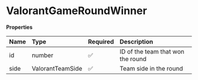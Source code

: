 # ValorantGameRoundWinner

**Properties**

| Name | Type             | Required | Description                       |
| :--- | :--------------- | :------- | :-------------------------------- |
| id   | number           | ✅       | ID of the team that won the round |
| side | ValorantTeamSide | ✅       | Team side in the round            |
